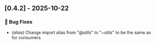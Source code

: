 ## [0.4.2] - 2025-10-22

### 🐛 Bug Fixes

- *(alias)* Change import alias from "@utils" to "~utils" to be the same as for consumers
